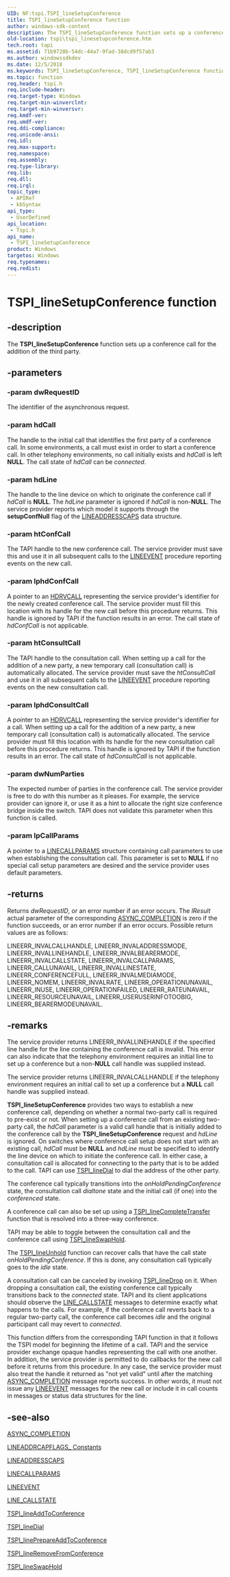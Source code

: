 ```yaml
---
UID: NF:tspi.TSPI_lineSetupConference
title: TSPI_lineSetupConference function
author: windows-sdk-content
description: The TSPI_lineSetupConference function sets up a conference call for the addition of the third party.
old-location: tspi\tspi_linesetupconference.htm
tech.root: tapi
ms.assetid: 71b9720b-54dc-44a7-9fad-38dcd9f57ab3
ms.author: windowssdkdev
ms.date: 12/5/2018
ms.keywords: TSPI_lineSetupConference, TSPI_lineSetupConference function [TAPI 2.2], _tspi_tspi_linesetupconference, tspi.tspi_linesetupconference, tspi/TSPI_lineSetupConference
ms.topic: function
req.header: tspi.h
req.include-header: 
req.target-type: Windows
req.target-min-winverclnt: 
req.target-min-winversvr: 
req.kmdf-ver: 
req.umdf-ver: 
req.ddi-compliance: 
req.unicode-ansi: 
req.idl: 
req.max-support: 
req.namespace: 
req.assembly: 
req.type-library: 
req.lib: 
req.dll: 
req.irql: 
topic_type:
 - APIRef
 - kbSyntax
api_type:
 - UserDefined
api_location:
 - Tspi.h
api_name:
 - TSPI_lineSetupConference
product: Windows
targetos: Windows
req.typenames: 
req.redist: 
---
```


# TSPI_lineSetupConference function


## -description


The 
<b>TSPI_lineSetupConference</b> function sets up a conference call for the addition of the third party.


## -parameters




### -param dwRequestID

The identifier of the asynchronous request.


### -param hdCall

The handle to the initial call that identifies the first party of a conference call. In some environments, a call must exist in order to start a conference call. In other telephony environments, no call initially exists and <i>hdCall</i> is left <b>NULL</b>. The call state of <i>hdCall</i> can be <i>connected</i>.


### -param hdLine

The handle to the line device on which to originate the conference call if <i>hdCall</i> is <b>NULL</b>. The <i>hdLine</i> parameter is ignored if <i>hdCall</i> is non-<b>NULL</b>. The service provider reports which model it supports through the <b>setupConfNull</b> flag of the 
<a href="https://msdn.microsoft.com/c1fe1aaf-2f50-4423-bacf-6a3cf218a809">LINEADDRESSCAPS</a> data structure.


### -param htConfCall

The TAPI handle to the new conference call. The service provider must save this and use it in all subsequent calls to the 
<a href="https://msdn.microsoft.com/11ae7e78-8a10-4757-886b-c0aa47c4d55b">LINEEVENT</a> procedure reporting events on the new call.


### -param lphdConfCall

A pointer to an 
<a href="https://msdn.microsoft.com/8bb1c3fe-a3de-4299-bc15-58321c5da549">HDRVCALL</a> representing the service provider's identifier for the newly created conference call. The service provider must fill this location with its handle for the new call before this procedure returns. This handle is ignored by TAPI if the function results in an error. The call state of <i>hdConfCall</i> is not applicable.


### -param htConsultCall

The TAPI handle to the consultation call. When setting up a call for the addition of a new party, a new temporary call (consultation call) is automatically allocated. The service provider must save the <i>htConsultCall</i> and use it in all subsequent calls to the 
<a href="https://msdn.microsoft.com/11ae7e78-8a10-4757-886b-c0aa47c4d55b">LINEEVENT</a> procedure reporting events on the new consultation call.


### -param lphdConsultCall

A pointer to an 
<a href="https://msdn.microsoft.com/8bb1c3fe-a3de-4299-bc15-58321c5da549">HDRVCALL</a> representing the service provider's identifier for a call. When setting up a call for the addition of a new party, a new temporary call (consultation call) is automatically allocated. The service provider must fill this location with its handle for the new consultation call before this procedure returns. This handle is ignored by TAPI if the function results in an error. The call state of <i>hdConsultCall</i> is not applicable.


### -param dwNumParties

The expected number of parties in the conference call. The service provider is free to do with this number as it pleases. For example, the service provider can ignore it, or use it as a hint to allocate the right size conference bridge inside the switch. TAPI does not validate this parameter when this function is called.


### -param lpCallParams

A pointer to a 
<a href="https://msdn.microsoft.com/e7bc5604-20eb-48d8-a857-df8962c6b2ae">LINECALLPARAMS</a> structure containing call parameters to use when establishing the consultation call. This parameter is set to <b>NULL</b> if no special call setup parameters are desired and the service provider uses default parameters.


## -returns



Returns <i>dwRequestID</i>, or an error number if an error occurs. The <i>lResult</i> actual parameter of the corresponding 
<a href="https://msdn.microsoft.com/673c9d23-e380-49f7-bd06-23552634d5b9">ASYNC_COMPLETION</a> is zero if the function succeeds, or an error number if an error occurs. Possible return values are as follows:

LINEERR_INVALCALLHANDLE, LINEERR_INVALADDRESSMODE, LINEERR_INVALLINEHANDLE, LINEERR_INVALBEARERMODE, LINEERR_INVALCALLSTATE, LINEERR_INVALCALLPARAMS, LINEERR_CALLUNAVAIL, LINEERR_INVALLINESTATE, LINEERR_CONFERENCEFULL, LINEERR_INVALMEDIAMODE, LINEERR_NOMEM, LINEERR_INVALRATE, LINEERR_OPERATIONUNAVAIL, LINEERR_INUSE, LINEERR_OPERATIONFAILED, LINEERR_RATEUNAVAIL, LINEERR_RESOURCEUNAVAIL, LINEERR_USERUSERINFOTOOBIG, LINEERR_BEARERMODEUNAVAIL.




## -remarks



The service provider returns LINEERR_INVALLINEHANDLE if the specified line handle for the line containing the conference call is invalid. This error can also indicate that the telephony environment requires an initial line to set up a conference but a non-<b>NULL</b> call handle was supplied instead.

The service provider returns LINEERR_INVALCALLHANDLE if the telephony environment requires an initial call to set up a conference but a <b>NULL</b> call handle was supplied instead.

<b>TSPI_lineSetupConference</b> provides two ways to establish a new conference call, depending on whether a normal two-party call is required to pre-exist or not. When setting up a conference call from an existing two-party call, the <i>hdCall</i> parameter is a valid call handle that is initially added to the conference call by the 
<b>TSPI_lineSetupConference</b> request and <i>hdLine</i> is ignored. On switches where conference call setup does not start with an existing call, <i>hdCall</i> must be <b>NULL</b> and <i>hdLine</i> must be specified to identify the line device on which to initiate the conference call. In either case, a consultation call is allocated for connecting to the party that is to be added to the call. TAPI can use 
<a href="https://msdn.microsoft.com/8b24b9a3-af97-45dc-aaaf-d95ce9007ba8">TSPI_lineDial</a> to dial the address of the other party.

The conference call typically transitions into the <i>onHoldPendingConference</i> state, the consultation call <i>dialtone</i> state and the initial call (if one) into the <i>conferenced</i> state.

A conference call can also be set up using a 
<a href="https://msdn.microsoft.com/486a62df-dcdb-46f5-af02-1cf091215401">TSPI_lineCompleteTransfer</a> function that is resolved into a three-way conference.

TAPI may be able to toggle between the consultation call and the conference call using 
<a href="https://msdn.microsoft.com/9ecd6a63-e906-483b-b404-28797d259149">TSPI_lineSwapHold</a>.

The 
<a href="https://msdn.microsoft.com/4719c399-0dce-4aa2-9b6e-a84ad13f9228">TSPI_lineUnhold</a> function can recover calls that have the call state <i>onHoldPendingConference</i>. If this is done, any consultation call typically goes to the <i>idle</i> state.

A consultation call can be canceled by invoking 
<a href="https://msdn.microsoft.com/ac7ec102-d7ad-4e63-833e-3c798487d7b4">TSPI_lineDrop</a> on it. When dropping a consultation call, the existing conference call typically transitions back to the <i>connected</i> state. TAPI and its client applications should observe the 
<a href="https://msdn.microsoft.com/9070d6d2-f92c-4e07-8281-5b7e82862aaf">LINE_CALLSTATE</a> messages to determine exactly what happens to the calls. For example, if the conference call reverts back to a regular two-party call, the conference call becomes <i>idle</i> and the original participant call may revert to <i>connected</i>.

This function differs from the corresponding TAPI function in that it follows the TSPI model for beginning the lifetime of a call. TAPI and the service provider exchange opaque handles representing the call with one another. In addition, the service provider is permitted to do callbacks for the new call before it returns from this procedure. In any case, the service provider must also treat the handle it returned as "not yet valid" until after the matching 
<a href="https://msdn.microsoft.com/673c9d23-e380-49f7-bd06-23552634d5b9">ASYNC_COMPLETION</a> message reports success. In other words, it must not issue any 
<a href="https://msdn.microsoft.com/11ae7e78-8a10-4757-886b-c0aa47c4d55b">LINEEVENT</a> messages for the new call or include it in call counts in messages or status data structures for the line.




## -see-also




<a href="https://msdn.microsoft.com/673c9d23-e380-49f7-bd06-23552634d5b9">ASYNC_COMPLETION</a>



<a href="https://msdn.microsoft.com/530af273-82ba-4310-8aac-266d657e1bfe">LINEADDRCAPFLAGS_ Constants</a>



<a href="https://msdn.microsoft.com/c1fe1aaf-2f50-4423-bacf-6a3cf218a809">LINEADDRESSCAPS</a>



<a href="https://msdn.microsoft.com/e7bc5604-20eb-48d8-a857-df8962c6b2ae">LINECALLPARAMS</a>



<a href="https://msdn.microsoft.com/11ae7e78-8a10-4757-886b-c0aa47c4d55b">LINEEVENT</a>



<a href="https://msdn.microsoft.com/9070d6d2-f92c-4e07-8281-5b7e82862aaf">LINE_CALLSTATE</a>



<a href="https://msdn.microsoft.com/6e3e3e1a-3a05-4464-9ead-abd647b3a721">TSPI_lineAddToConference</a>



<a href="https://msdn.microsoft.com/8b24b9a3-af97-45dc-aaaf-d95ce9007ba8">TSPI_lineDial</a>



<a href="https://msdn.microsoft.com/84642d7d-7673-45f1-91fb-aede75e51029">TSPI_linePrepareAddToConference</a>



<a href="https://msdn.microsoft.com/6e09ba3e-d233-4026-9866-8bc0d45ec9aa">TSPI_lineRemoveFromConference</a>



<a href="https://msdn.microsoft.com/9ecd6a63-e906-483b-b404-28797d259149">TSPI_lineSwapHold</a>
 

 

